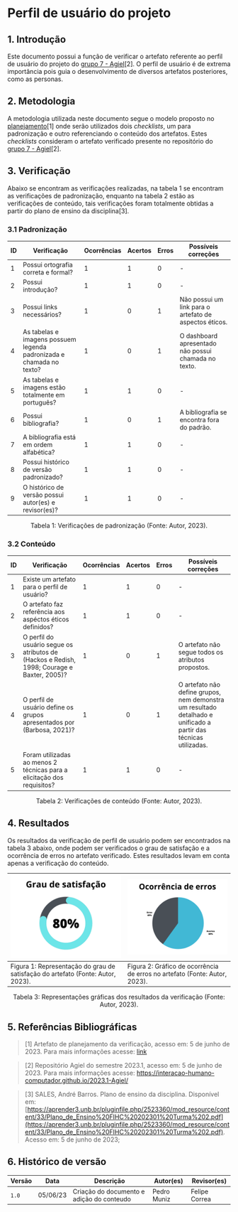 # Perfil de usuário do projeto

## 1. Introdução
Este documento possui a função de verificar o artefato referente ao perfil de usuário do projeto do [grupo 7 - Agiel](https://interacao-humano-computador.github.io/2023.1-Agiel/)[2]. O perfil de usuário é de extrema importância pois guia o desenvolvimento de diversos artefatos posteriores, como as personas.

## 2. Metodologia
A metodologia utilizada neste documento segue o modelo proposto no [planejamento](../planejamento.md)[1] onde serão utilizados dois _checklists_, um para padronização e outro referenciando o conteúdo dos artefatos. Estes _checklists_ consideram o artefato verificado presente no repositório do [grupo 7 - Agiel](https://interacao-humano-computador.github.io/2023.1-Agiel/)[2].

## 3. Verificação
Abaixo se encontram as verificações realizadas, na tabela 1 se encontram as verificações de padronização, enquanto na tabela 2 estão as verificações de conteúdo, tais verificações foram totalmente obtidas a partir do plano de ensino da disciplina[3].

### 3.1 Padronização

| ID | Verificação                                                          | Ocorrências | Acertos | Erros | Possíveis correções                                    |
|----|----------------------------------------------------------------------|-------------|---------|-------|--------------------------------------------------------|
| 1  | Possui ortografia correta e formal?                                  | 1           | 1       | 0     | -                                                      |
| 2  | Possui introdução?                                                   | 1           | 1       | 0     | -                                                      |
| 3  | Possui links necessários?                                            | 1           | 0       | 1     | Não possui um link para o artefato de aspectos éticos. |
| 4  | As tabelas e imagens possuem legenda padronizada e chamada no texto? | 1           | 0       | 1     | O dashboard apresentado não possui chamada no texto.   |
| 5  | As tabelas e imagens estão totalmente em português?                  | 1           | 1       | 0     | -                                                      |
| 6  | Possui bibliografia?                                                 | 1           | 0       | 1     | A bibliografia se encontra fora do padrão.             |
| 7  | A bibliografia está em ordem alfabética?                             | 1           | 1       | 0     | -                                                      |
| 8  | Possui histórico de versão padronizado?                              | 1           | 1       | 0     | -                                                      |
| 9  | O histórico de versão possui autor(es) e revisor(es)?                | 1           | 1       | 0     | -                                                      |

<center>
Tabela 1: Verificações de padronização (Fonte: Autor, 2023).
</center>

### 3.2 Conteúdo

| ID | Verificação                                                                                | Ocorrências | Acertos | Erros | Possíveis correções                                                                                              |
|----|--------------------------------------------------------------------------------------------|-------------|---------|-------|------------------------------------------------------------------------------------------------------------------|
| 1  | Existe um artefato para o perfil de usuário?                                               | 1           | 1       | 0     | -                                                                                                                |
| 2  | O artefato faz referência aos aspéctos éticos definidos?                                   | 1           | 1       | 0     | -                                                                                                                |
| 3  | O perfil do usuário segue os atributos de (Hackos e Redish, 1998; Courage e Baxter, 2005)? | 1           | 0       | 1     | O artefato não segue todos os atributos propostos.                                                               |
| 4  | O perfil de usuário define os grupos apresentados por (Barbosa, 2021)?                     | 1           | 0       | 1     | O artefato não define grupos, nem demonstra um resultado detalhado e unificado a partir das técnicas utilizadas. |
| 5  | Foram utilizadas ao menos 2 técnicas para a elicitação dos requisitos?                     | 1           | 1       | 0     | -                                                                                                                |

<center>
Tabela 2: Verificações de conteúdo (Fonte: Autor, 2023).
</center>

## 4. Resultados
Os resultados da verificação de perfil de usuário podem ser encontrados na tabela 3 abaixo, onde podem ser verificados o grau de satisfação e a ocorrência de erros no artefato verificado. Estes resultados levam em conta apenas a verificação do conteúdo.

<center>

| ![Grau de satisfação do artefato](../../assets/analise/perfil/1.png)               | ![Ocorrência de erros do artefato](../../assets/analise/perfil/2.png)                 |
| ----------------------------------------------------------------------------------------------------- | ------------------------------------------------------------------------------------------------ |
| Figura 1: Representação do grau de satisfação do artefato (Fonte: Autor, 2023). | Figura 2: Gráfico de ocorrência de erros no artefato (Fonte: Autor, 2023). |

Tabela 3: Representações gráficas dos resultados da verificação (Fonte: Autor, 2023).

</center>

## 5. Referências Bibliográficas

> [1] Artefato de planejamento da verificação, acesso em: 5 de junho de 2023. Para mais informações acesse: [link](../planejamento.md)

> [2] Repositório Agiel do semestre 2023.1, acesso em: 5 de junho de 2023. Para mais informações acesse: <https://interacao-humano-computador.github.io/2023.1-Agiel/>

> [3] SALES, André Barros. Plano de ensino da disciplina. Disponível em: [https://aprender3.unb.br/pluginfile.php/2523360/mod_resource/content/33/Plano_de_Ensino%20FIHC%20202301%20Turma%202.pdf](https://aprender3.unb.br/pluginfile.php/2523360/mod_resource/content/33/Plano_de_Ensino%20FIHC%20202301%20Turma%202.pdf). Acesso em: 5 de junho de 2023;

## 6. Histórico de versão

|  Versão  |   Data   |                      Descrição                      |    Autor(es)   |  Revisor(es)  |
| -------- | -------- | --------------------------------------------------- | -------------- | ------------- |
|  `1.0`   | 05/06/23 | Criação do documento e adição do conteudo           | Pedro Muniz | Felipe Correa |